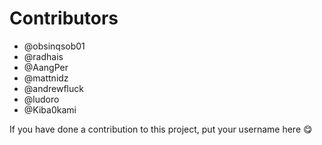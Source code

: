 # Contributors

* @obsinqsob01
* @radhais
* @AangPer
* @mattnidz
* @andrewfluck
* @ludoro
* @Kiba0kami

If you have done a contribution to this project, put your username here :yum:

